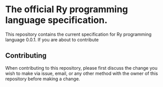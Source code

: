 # The official Ry programming language specification.
This repository contains the current specification for Ry programming language 0.0.1. If you are about to contribute

## Contributing

When contributing to this repository, please first discuss the change you wish to make via issue, email, or any other method with the owner of this repository before making a change.

